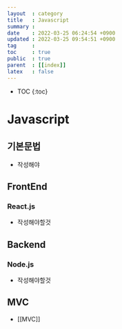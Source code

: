 ```yaml
---
layout  : category 
title   : Javascript 
summary : 
date    : 2022-03-25 06:24:54 +0900
updated : 2022-03-25 09:54:51 +0900
tag     : 
toc     : true
public  : true
parent  : [[index]] 
latex   : false
---
```

* TOC
{:toc}

# Javascript 

## 기본문법
* 작성해야


## FrontEnd
### React.js
* 작성해야할것 



## Backend
### Node.js
* 작성해야할것 


## MVC 
* [[MVC]]


